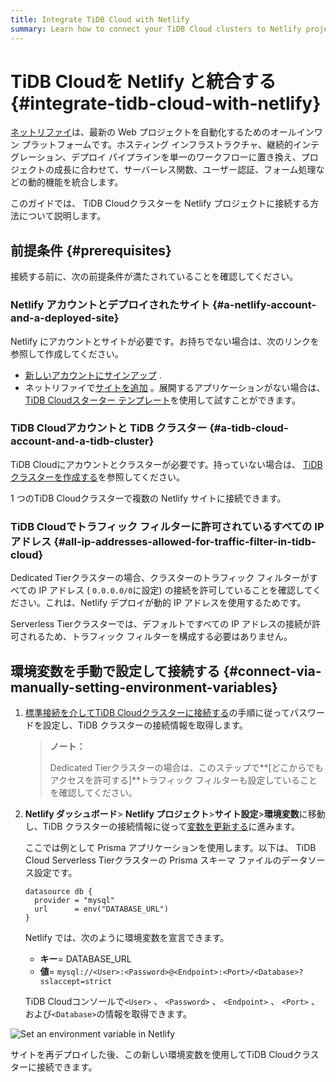 ```yaml
---
title: Integrate TiDB Cloud with Netlify
summary: Learn how to connect your TiDB Cloud clusters to Netlify projects.
---
```


# TiDB Cloudを Netlify と統合する {#integrate-tidb-cloud-with-netlify}

[ネットリファイ](https://netlify.com/)は、最新の Web プロジェクトを自動化するためのオールインワン プラットフォームです。ホスティング インフラストラクチャ、継続的インテグレーション、デプロイ パイプラインを単一のワークフローに置き換え、プロジェクトの成長に合わせて、サーバーレス関数、ユーザー認証、フォーム処理などの動的機能を統合します。

このガイドでは、 TiDB Cloudクラスターを Netlify プロジェクトに接続する方法について説明します。

## 前提条件 {#prerequisites}

接続する前に、次の前提条件が満たされていることを確認してください。

### Netlify アカウントとデプロイされたサイト {#a-netlify-account-and-a-deployed-site}

Netlify にアカウントとサイトが必要です。お持ちでない場合は、次のリンクを参照して作成してください。

-   [新しいアカウントにサインアップ](https://app.netlify.com/signup) .
-   ネットリファイで[サイトを追加](https://docs.netlify.com/welcome/add-new-site/) 。展開するアプリケーションがない場合は、 [TiDB Cloudスターター テンプレート](https://github.com/tidbcloud/nextjs-prisma-example)を使用して試すことができます。

### TiDB Cloudアカウントと TiDB クラスター {#a-tidb-cloud-account-and-a-tidb-cluster}

TiDB Cloudにアカウントとクラスターが必要です。持っていない場合は、 [TiDB クラスターを作成する](/tidb-cloud/create-tidb-cluster.md)を参照してください。

1 つのTiDB Cloudクラスターで複数の Netlify サイトに接続できます。

### TiDB Cloudでトラフィック フィルターに許可されているすべての IP アドレス {#all-ip-addresses-allowed-for-traffic-filter-in-tidb-cloud}

Dedicated Tierクラスターの場合、クラスターのトラフィック フィルターがすべての IP アドレス ( `0.0.0.0/0`に設定) の接続を許可していることを確認してください。これは、Netlify デプロイが動的 IP アドレスを使用するためです。

Serverless Tierクラスターでは、デフォルトですべての IP アドレスの接続が許可されるため、トラフィック フィルターを構成する必要はありません。

## 環境変数を手動で設定して接続する {#connect-via-manually-setting-environment-variables}

1.  [標準接続を介してTiDB Cloudクラスターに接続する](/tidb-cloud/connect-via-standard-connection.md)の手順に従ってパスワードを設定し、TiDB クラスターの接続情報を取得します。

    > **ノート：**
    >
    > Dedicated Tierクラスターの場合は、このステップで**[どこからでもアクセスを許可する]**トラフィック フィルターも設定していることを確認してください。

2.  **Netlify ダッシュボード**&gt; <strong>Netlify プロジェクト</strong>&gt;<strong>サイト設定</strong>&gt;<strong>環境変数</strong>に移動し、TiDB クラスターの接続情報に従って[変数を更新する](https://docs.netlify.com/environment-variables/get-started/#update-variables-with-the-netlify-ui)に進みます。

    ここでは例として Prisma アプリケーションを使用します。以下は、 TiDB Cloud Serverless Tierクラスターの Prisma スキーマ ファイルのデータソース設定です。

    ```
    datasource db {
      provider = "mysql"
      url      = env("DATABASE_URL")
    }
    ```

    Netlify では、次のように環境変数を宣言できます。

    -   **キー**= DATABASE_URL
    -   **値**= `mysql://<User>:<Password>@<Endpoint>:<Port>/<Database>?sslaccept=strict`

    TiDB Cloudコンソールで`<User>` 、 `<Password>` 、 `<Endpoint>` 、 `<Port>` 、および`<Database>`の情報を取得できます。

![Set an environment variable in Netlify](https://download.pingcap.com/images/docs/tidb-cloud/integration-netlify-environment-variables.jpg)

サイトを再デプロイした後、この新しい環境変数を使用してTiDB Cloudクラスターに接続できます。
